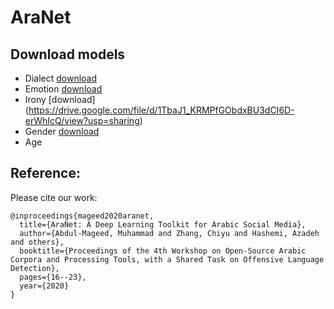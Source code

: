 # AraNet
## Download models
 - Dialect [download](https://drive.google.com/file/d/1JMQ10O5tlVKwMW9sbsUvWVpnWyuVAyz9/view?usp=sharing)
 - Emotion [download](https://drive.google.com/file/d/191wozliqkD29jyDiTnrvKv28fUyS_st3/view?usp=sharing)
 - Irony [download] (https://drive.google.com/file/d/1TbaJ1_KRMPfGObdxBU3dCI6D-erWhIcQ/view?usp=sharing)
 - Gender [download](https://drive.google.com/file/d/18tjiQy2XNiguQgG38jzuELZa5JKEPydE/view?usp=sharing)
 - Age []()
## Reference:
Please cite our work: 
```
@inproceedings{mageed2020aranet,
  title={AraNet: A Deep Learning Toolkit for Arabic Social Media},
  author={Abdul-Mageed, Muhammad and Zhang, Chiyu and Hashemi, Azadeh and others},
  booktitle={Proceedings of the 4th Workshop on Open-Source Arabic Corpora and Processing Tools, with a Shared Task on Offensive Language Detection},
  pages={16--23},
  year={2020}
}
```

